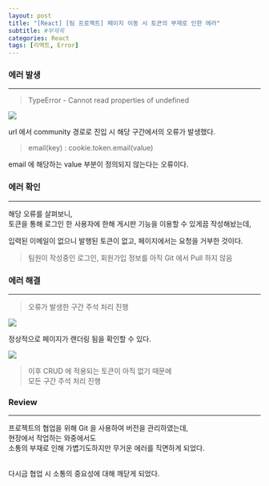 ```yaml
---
layout: post
title: "[React] [팀 프로젝트] 페이지 이동 시 토큰의 부재로 인한 에러"
subtitle: #부제목
categories: React
tags: [리액트, Error]
---
```


### 에러 발생
---
> TypeError - Cannot read properties of undefined

![](https://img1.daumcdn.net/thumb/R1280x0/?scode=mtistory2&fname=https%3A%2F%2Fblog.kakaocdn.net%2Fdn%2FVSkqF%2FbtrXFtLW5Kd%2FfSW65yP2xrfJfd9oNCyZn0%2Fimg.png)

url 에서 community 경로로 진입 시 해당 구간에서의 오류가 발생했다.

> email(key) : cookie.token.email(value)

email 에 해당하는 value 부분이 정의되지 않는다는 오류이다.

### 에러 확인
---
해당 오류를 살펴보니,<br>
토큰을 통해 로그인 한 사용자에 한해 게시판 기능을 이용할 수 있게끔 작성해놨는데, 

입력된 이메일이 없으니 발행된 토큰이 없고, 페이지에서는 요청을 거부한 것이다.

> 팀원이 작성중인 로그인, 회원가입 정보를 아직 Git 에서 Pull 하지 않음


### 에러 해결
---
> 오류가 발생한 구간 주석 처리 진행

![](https://img1.daumcdn.net/thumb/R1280x0/?scode=mtistory2&fname=https%3A%2F%2Fblog.kakaocdn.net%2Fdn%2FYEDCQ%2FbtrXJgxmRxC%2FY719bSBtABxE4EoaUp9qK0%2Fimg.png)
<br>

정상적으로 페이지가 랜더링 됨을 확인할 수 있다.

![](https://img1.daumcdn.net/thumb/R1280x0/?scode=mtistory2&fname=https%3A%2F%2Fblog.kakaocdn.net%2Fdn%2FcNqvhk%2FbtrXIzKItzM%2FCvZU97nME723UK4YTjoB4k%2Fimg.png)

> 이후 CRUD 에 적용되는 토큰이 아직 없기 때문에<br> 
모든 구간 주석 처리 진행


### Review
---
프로젝트의 협업을 위해 Git 을 사용하여 버전을 관리하였는데,<br>
현장에서 작업하는 와중에서도<br>
소통의 부재로 인해 가볍기도하지만 무거운 에러를 직면하게 되었다.

<br>
다시금 협업 시 소통의 중요성에 대해 깨닫게 되었다.